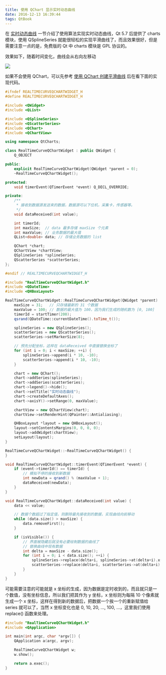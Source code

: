 ```yaml
---
title: 使用 QChart 显示实时动态曲线
date: 2016-12-13 16:39:44
tags: QtBook
---
```


在 [实时动态曲线](/qtbook-paint-realtime-curve/) 一节介绍了使用算法实现实时动态曲线，Qt 5.7 后提供了 charts 模块，使用 QSplineSeries 就能很轻松的实现平滑曲线了，而且效果很好，但是需要注意一点的是，免费版的 Qt 中 charts 模块是 GPL 协议的。

效果如下，随着时间变化，曲线会从右向左移动

![](/img/qtbook/paint/Paint-RealTime-Curve-QChart.png)

<!--more-->
如果不会使用 QChart，可以先参考 [使用 QChart 创建平滑曲线](/qtbook-paint-smooth-curve-qchart) 后在看下面的实现代码。

```cpp
#ifndef REALTIMECURVEQCHARTWIDGET_H
#define REALTIMECURVEQCHARTWIDGET_H

#include <QWidget>
#include <QList>

#include <QSplineSeries>
#include <QScatterSeries>
#include <QChart>
#include <QChartView>

using namespace QtCharts;

class RealTimeCurveQChartWidget : public QWidget {
    Q_OBJECT

public:
    explicit RealTimeCurveQChartWidget(QWidget *parent = 0);
    ~RealTimeCurveQChartWidget();

protected:
    void timerEvent(QTimerEvent *event) Q_DECL_OVERRIDE;

private:
    /**
     * 接收到数据源发送来的数据，数据源可以下位机，采集卡，传感器等。
     */
    void dataReceived(int value);

    int timerId;
    int maxSize;  // data 最多存储 maxSize 个元素
    int maxValue; // 业务数据的最大值
    QList<double> data; // 存储业务数据的 list

    QChart *chart;
    QChartView *chartView;
    QSplineSeries *splineSeries;
    QScatterSeries *scatterSeries;
};

#endif // REALTIMECURVEQCHARTWIDGET_H
```

```cpp
#include "RealTimeCurveQChartWidget.h"
#include <QDateTime>
#include <QHBoxLayout>

RealTimeCurveQChartWidget::RealTimeCurveQChartWidget(QWidget *parent) : QWidget(parent) {
    maxSize = 31;   // 只存储最新的 31 个数据
    maxValue = 100; // 数据的最大值为 100，因为我们生成的随机数为 [0, 100]
    timerId = startTimer(200);
    qsrand(QDateTime::currentDateTime().toTime_t());

    splineSeries = new QSplineSeries();
    scatterSeries = new QScatterSeries();
    scatterSeries->setMarkerSize(8);

    // 预先分配坐标，这样在 dataReceived 中直接替换坐标了
    for (int i = 0; i < maxSize; ++i) {
        splineSeries->append(i * 10, -10);
        scatterSeries->append(i * 10, -10);
    }

    chart = new QChart();
    chart->addSeries(splineSeries);
    chart->addSeries(scatterSeries);
    chart->legend()->hide();
    chart->setTitle("实时动态曲线");
    chart->createDefaultAxes();
    chart->axisY()->setRange(0, maxValue);

    chartView = new QChartView(chart);
    chartView->setRenderHint(QPainter::Antialiasing);

    QHBoxLayout *layout = new QHBoxLayout();
    layout->setContentsMargins(0, 0, 0, 0);
    layout->addWidget(chartView);
    setLayout(layout);
}

RealTimeCurveQChartWidget::~RealTimeCurveQChartWidget() {
}

void RealTimeCurveQChartWidget::timerEvent(QTimerEvent *event) {
    if (event->timerId() == timerId) {
        // 模拟不停的接收到新数据
        int newData = qrand() % (maxValue + 1);
        dataReceived(newData);
    }
}

void RealTimeCurveQChartWidget::dataReceived(int value) {
    data << value;

    // 数据个数超过了指定值，则删除最先接收到的数据，实现曲线向前移动
    while (data.size() > maxSize) {
        data.removeFirst();
    }

    if (isVisible()) {
        // 界面被隐藏后就没有必要绘制数据的曲线了
        // 替换曲线中现有数据
        int delta = maxSize - data.size();
        for (int i = 0; i < data.size(); ++i) {
            splineSeries->replace(delta+i, splineSeries->at(delta+i).x(), data.at(i));
            scatterSeries->replace(delta+i, scatterSeries->at(delta+i).x(), data.at(i));
        }
    }
}
```

可能需要注意的可能就是 x 坐标的生成，因为数据是定时收到的，而且就只是一个数值，没有坐标信息，所以我们把其作为 y 坐标，x 坐标则为每隔 10 个像素就生成一个 x 坐标，这样在得到新的数据后，把数据一个挨一个的重新赋值给 series 就可以了，当然 x 坐标变化也是 0, 10, 20, ..., 100, ...，这里我们使用 replace() 函数来处理。

```cpp
#include "RealTimeCurveQChartWidget.h"
#include <QApplication>

int main(int argc, char *argv[]) {
    QApplication a(argc, argv);

    RealTimeCurveQChartWidget w;
    w.show();

    return a.exec();
}
```

